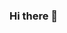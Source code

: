 ### Hi there 👋

<!--
**OskiOjea/OskiOjea** is a ✨ _special_ ✨ repository because its `README.md` (this file) appears on your GitHub profile.

Here are some ideas to get you started:

Hi, I'm @OskiOjea
👀 I am interested in web developments
🌱 I am currently learning HTML / CSS / Javascript
💞️ I am looking to collaborate on learning projects
📫 How to contact me oskiojea@icloud.com
🔭I am currently working in advertising.
